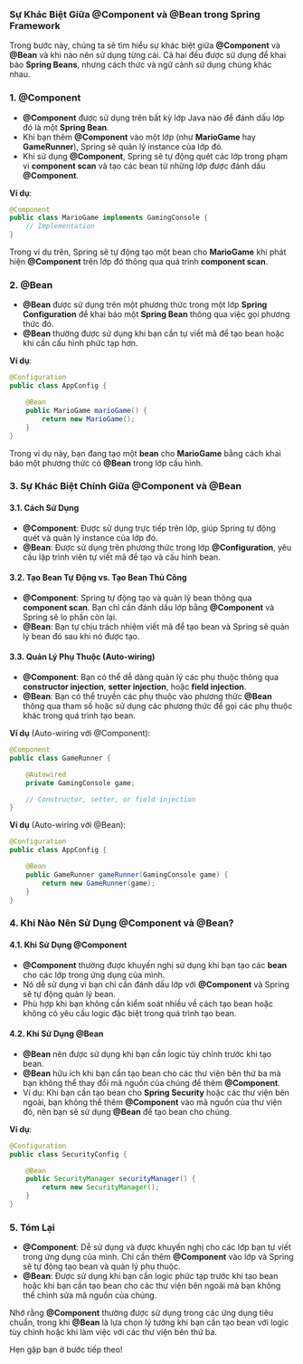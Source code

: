 ### Sự Khác Biệt Giữa @Component và @Bean trong Spring Framework

Trong bước này, chúng ta sẽ tìm hiểu sự khác biệt giữa **@Component** và **@Bean** và khi nào nên sử dụng từng cái. Cả hai đều được sử dụng để khai báo **Spring Beans**, nhưng cách thức và ngữ cảnh sử dụng chúng khác nhau.

### 1. **@Component**
- **@Component** được sử dụng trên bất kỳ lớp Java nào để đánh dấu lớp đó là một **Spring Bean**.
- Khi bạn thêm **@Component** vào một lớp (như **MarioGame** hay **GameRunner**), Spring sẽ quản lý instance của lớp đó.
- Khi sử dụng **@Component**, Spring sẽ tự động quét các lớp trong phạm vi **component scan** và tạo các bean từ những lớp được đánh dấu **@Component**.

**Ví dụ**:
```java
@Component
public class MarioGame implements GamingConsole {
    // Implementation
}
```
Trong ví dụ trên, Spring sẽ tự động tạo một bean cho **MarioGame** khi phát hiện **@Component** trên lớp đó thông qua quá trình **component scan**.

### 2. **@Bean**
- **@Bean** được sử dụng trên một phương thức trong một lớp **Spring Configuration** để khai báo một **Spring Bean** thông qua việc gọi phương thức đó.
- **@Bean** thường được sử dụng khi bạn cần tự viết mã để tạo bean hoặc khi cần cấu hình phức tạp hơn.

**Ví dụ**:
```java
@Configuration
public class AppConfig {

    @Bean
    public MarioGame marioGame() {
        return new MarioGame();
    }
}
```
Trong ví dụ này, bạn đang tạo một **bean** cho **MarioGame** bằng cách khai báo một phương thức có **@Bean** trong lớp cấu hình.

### 3. Sự Khác Biệt Chính Giữa @Component và @Bean

#### 3.1. **Cách Sử Dụng**

- **@Component**: Được sử dụng trực tiếp trên lớp, giúp Spring tự động quét và quản lý instance của lớp đó.
- **@Bean**: Được sử dụng trên phương thức trong lớp **@Configuration**, yêu cầu lập trình viên tự viết mã để tạo và cấu hình bean.

#### 3.2. **Tạo Bean Tự Động vs. Tạo Bean Thủ Công**

- **@Component**: Spring tự động tạo và quản lý bean thông qua **component scan**. Bạn chỉ cần đánh dấu lớp bằng **@Component** và Spring sẽ lo phần còn lại.
- **@Bean**: Bạn tự chịu trách nhiệm viết mã để tạo bean và Spring sẽ quản lý bean đó sau khi nó được tạo.

#### 3.3. **Quản Lý Phụ Thuộc (Auto-wiring)**

- **@Component**: Bạn có thể dễ dàng quản lý các phụ thuộc thông qua **constructor injection**, **setter injection**, hoặc **field injection**.
- **@Bean**: Bạn có thể truyền các phụ thuộc vào phương thức **@Bean** thông qua tham số hoặc sử dụng các phương thức để gọi các phụ thuộc khác trong quá trình tạo bean.

**Ví dụ** (Auto-wiring với @Component):
```java
@Component
public class GameRunner {

    @Autowired
    private GamingConsole game;

    // Constructor, setter, or field injection
}
```

**Ví dụ** (Auto-wiring với @Bean):
```java
@Configuration
public class AppConfig {

    @Bean
    public GameRunner gameRunner(GamingConsole game) {
        return new GameRunner(game);
    }
}
```

### 4. Khi Nào Nên Sử Dụng @Component và @Bean?

#### 4.1. **Khi Sử Dụng @Component**
- **@Component** thường được khuyến nghị sử dụng khi bạn tạo các **bean** cho các lớp trong ứng dụng của mình.
- Nó dễ sử dụng vì bạn chỉ cần đánh dấu lớp với **@Component** và Spring sẽ tự động quản lý bean.
- Phù hợp khi bạn không cần kiểm soát nhiều về cách tạo bean hoặc không có yêu cầu logic đặc biệt trong quá trình tạo bean.

#### 4.2. **Khi Sử Dụng @Bean**
- **@Bean** nên được sử dụng khi bạn cần logic tùy chỉnh trước khi tạo bean.
- **@Bean** hữu ích khi bạn cần tạo bean cho các thư viện bên thứ ba mà bạn không thể thay đổi mã nguồn của chúng để thêm **@Component**.
- Ví dụ: Khi bạn cần tạo bean cho **Spring Security** hoặc các thư viện bên ngoài, bạn không thể thêm **@Component** vào mã nguồn của thư viện đó, nên bạn sẽ sử dụng **@Bean** để tạo bean cho chúng.

**Ví dụ**:
```java
@Configuration
public class SecurityConfig {

    @Bean
    public SecurityManager securityManager() {
        return new SecurityManager();
    }
}
```

### 5. Tóm Lại

- **@Component**: Dễ sử dụng và được khuyến nghị cho các lớp bạn tự viết trong ứng dụng của mình. Chỉ cần thêm **@Component** vào lớp và Spring sẽ tự động tạo bean và quản lý phụ thuộc.
- **@Bean**: Được sử dụng khi bạn cần logic phức tạp trước khi tạo bean hoặc khi bạn cần tạo bean cho các thư viện bên ngoài mà bạn không thể chỉnh sửa mã nguồn của chúng.

Nhớ rằng **@Component** thường được sử dụng trong các ứng dụng tiêu chuẩn, trong khi **@Bean** là lựa chọn lý tưởng khi bạn cần tạo bean với logic tùy chỉnh hoặc khi làm việc với các thư viện bên thứ ba.

Hẹn gặp bạn ở bước tiếp theo!
